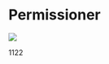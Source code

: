 # Permissioner

[![](https://jitpack.io/v/qingkuang852/Permissioner.svg)](https://jitpack.io/#qingkuang852/Permissioner)


1122